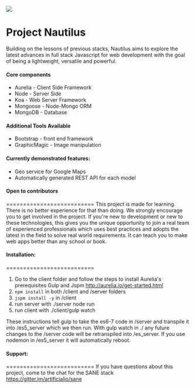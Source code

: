 <div class="centered"><img src="http://i.imgur.com/qjcdEGR.jpg" /></div>

Project Nautilus
==========================
Building on the lessons of previous stacks, Nautilus aims to explore the latest advances in full stack Javascript  for web development with the goal of being a lightweight, versatile and powerful.

#### Core components
+ Aurelia - Client Side Framework
+ Node - Server Side
+ Koa - Web Server Framework
+ Mongoose - Node-Mongo ORM
+ MongoDB - Database

#### Additional Tools Available
+ Bootstrap - front end framework
+ GraphicMagic - Image manipulation

#### Currently demonstrated features:
 - Geo service for Google Maps
 - Automatically generated REST API for each model

#### Open to contributors
==========================
This project is made for learning. There is no better experience for that than doing. We strongly encourage you to get involved in the project. If you're new to development or new to these technologies, this gives you the unique opportunity to join a real team of experienced professionals which uses best practices and adopts the latest in the field to solve real world requirements. It can teach you to make web apps better than any school or book. 

#### Installation:
==========================
1. Go to the client folder and follow the steps to install Aurelia's prerequisites Gulp and Jspm http://aurelia.io/get-started.html
2. `npm install` in both /client and /server folders
3. `jspm install -y` in /client
4. run server with ./server node run
5. run client with ./client/gulp watch

These instructions tell gulp to take the es6-7 code in /server and transpile it into /es5_server which we then run. With gulp watch in ./ any future changes to the /server code will be retranspiled into /es_server. If you use nodemon in /es5_server it will automatically reboot.

#### Support:
==========================
If you have questions about this project, come to the chat for the SANE stack https://gitter.im/artificialio/sane

[gitter-badge-url]: https://gitter.im/artificialio/sane?utm_source=badge&utm_medium=badge&utm_campaign=pr-badge&utm_content=badge
